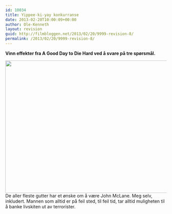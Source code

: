 ```yaml
---
id: 10034
title: Yippee-ki-yay konkurranse
date: 2013-02-20T10:00:09+00:00
author: Ole-Kenneth
layout: revision
guid: http://filmbloggen.net/2013/02/20/9999-revision-8/
permalink: /2013/02/20/9999-revision-8/
---
```

**Vinn effekter fra A Good Day to Die Hard ved å svare på tre spørsmål.<!--more-->**

  
<a href="http://filmbloggen.net/?attachment_id=10002" rel="attachment wp-att-10002"><img class="alignnone size-large wp-image-10002" src="http://filmbloggen.net/wp-content/uploads//2013/02/eurhjno25-620x413.jpg" alt="" width="620" height="413" /></a>  
De aller fleste gutter har et ønske om å være John McLane. Meg selv, inkludert. Mannen som alltid er på feil sted, til feil tid, tar alltid muligheten til å banke livskiten ut av terrorister.